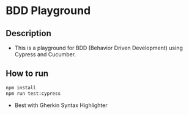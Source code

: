 # BDD Playground

## Description

- This is a playground for BDD (Behavior Driven Development) using Cypress and Cucumber.

## How to run

```sh
npm install
npm run test:cypress
```

- Best with Gherkin Syntax Highlighter
